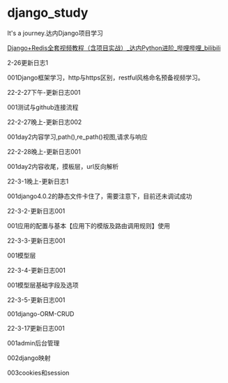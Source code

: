 # django_study
It's a journey.达内Django项目学习

[Django+Redis全套视频教程（含项目实战）_达内Python进阶_哔哩哔哩_bilibili](https://www.bilibili.com/video/BV1b5411c7Sa?p=6&spm_id_from=pageDriver)

2-26更新日志1

001Django框架学习，http与https区别，restful风格命名预备视频学习。

22-2-27下午-更新日志001

001测试与github连接流程

22-2-27晚上-更新日志002

001day2内容学习,path(),re_path()视图,请求与响应

22-2-28晚上-更新日志001

001day2内容收尾，摸板层，url反向解析

22-3-1晚上-更新日志1

001django4.0.2的静态文件卡住了，需要注意下，目前还未调试成功

22-3-2-更新日志001

001应用的配置与基本【应用下的模版及路由调用规则】使用

22-3-3-更新日志001

001模型层

22-3-4-更新日志001

001模型层基础字段及选项

22-3-5-更新日志001

001django-ORM-CRUD

22-3-17更新日志001

001admin后台管理

002django映射

003cookies和session

